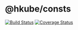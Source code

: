 # @hkube/consts

[![Build Status](https://travis-ci.org/kube-HPC/consts.hkube.svg?branch=master)](https://travis-ci.org/kube-HPC/consts.hkube)
[![Coverage Status](https://coveralls.io/repos/github/kube-HPC/consts.hkube/badge.svg?branch=master)](https://coveralls.io/github/kube-HPC/consts.hkube?branch=master)
